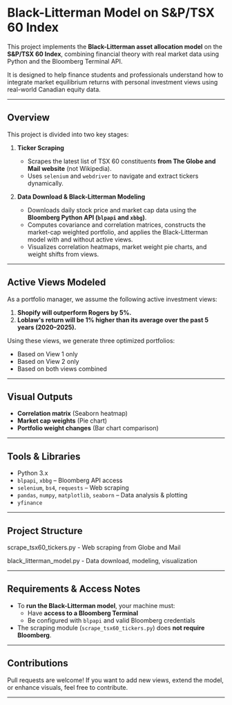 # Black-Litterman Model on S&P/TSX 60 Index

This project implements the **Black-Litterman asset allocation model** on the **S&P/TSX 60 Index**, combining financial theory with real market data using Python and the Bloomberg Terminal API.

It is designed to help finance students and professionals understand how to integrate market equilibrium returns with personal investment views using real-world Canadian equity data.

---

## Overview

This project is divided into two key stages:

1. **Ticker Scraping**  
   - Scrapes the latest list of TSX 60 constituents **from The Globe and Mail website** (not Wikipedia).
   - Uses `selenium` and `webdriver` to navigate and extract tickers dynamically.

2. **Data Download & Black-Litterman Modeling**  
   - Downloads daily stock price and market cap data using the **Bloomberg Python API (`blpapi` and `xbbg`)**.
   - Computes covariance and correlation matrices, constructs the market-cap weighted portfolio, and applies the Black-Litterman model with and without active views.
   - Visualizes correlation heatmaps, market weight pie charts, and weight shifts from views.

---

## Active Views Modeled

As a portfolio manager, we assume the following active investment views:

1. **Shopify will outperform Rogers by 5%.**  
2. **Loblaw's return will be 1% higher than its average over the past 5 years (2020–2025).**

Using these views, we generate three optimized portfolios:
- Based on View 1 only
- Based on View 2 only
- Based on both views combined

---

## Visual Outputs

- **Correlation matrix** (Seaborn heatmap)
- **Market cap weights** (Pie chart)
- **Portfolio weight changes** (Bar chart comparison)

---

## Tools & Libraries

- Python 3.x
- `blpapi`, `xbbg` – Bloomberg API access
- `selenium`, `bs4`, `requests` – Web scraping
- `pandas`, `numpy`, `matplotlib`, `seaborn` – Data analysis & plotting
- `yfinance` 

---

## Project Structure
scrape_tsx60_tickers.py - Web scraping from Globe and Mail

black_litterman_model.py - Data download, modeling, visualization

---

## Requirements & Access Notes

- To **run the Black-Litterman model**, your machine must:
  - Have **access to a Bloomberg Terminal**
  - Be configured with `blpapi` and valid Bloomberg credentials
- The scraping module (`scrape_tsx60_tickers.py`) does **not require Bloomberg**.

---

## Contributions

Pull requests are welcome! If you want to add new views, extend the model, or enhance visuals, feel free to contribute.

---
